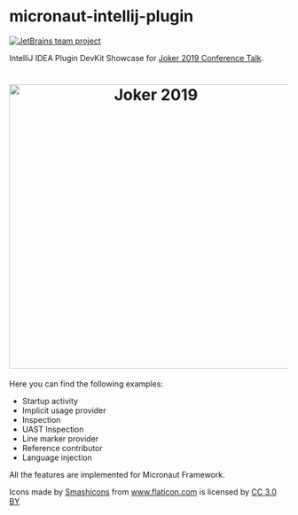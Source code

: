 # micronaut-intellij-plugin

[![JetBrains team project](http://jb.gg/badges/team.svg)](https://confluence.jetbrains.com/display/ALL/JetBrains+on+GitHub)

IntelliJ IDEA Plugin DevKit Showcase for [Joker 2019 Conference Talk](https://jokerconf.com/en/2019/talks/73qcxovh8oso2wj5h4cssq/).

<h1 align="center">
<a href="https://jokerconf.com/en/2019/talks/73qcxovh8oso2wj5h4cssq/">
<img src="https://github.com/jreznot/micronaut-intellij-plugin/blob/master/img/joker-2019-cover.png" alt="Joker 2019" width="513" align="center">
</a>
</h1>

Here you can find the following examples:

- Startup activity
- Implicit usage provider
- Inspection
- UAST Inspection
- Line marker provider
- Reference contributor
- Language injection

All the features are implemented for Micronaut Framework.

<div>Icons made by <a href="https://www.flaticon.com/authors/smashicons" title="Smashicons">Smashicons</a>
from <a href="https://www.flaticon.com/" title="Flaticon">www.flaticon.com</a> is licensed by
<a href="http://creativecommons.org/licenses/by/3.0/" title="Creative Commons BY 3.0" target="_blank">CC 3.0 BY</a></div>
